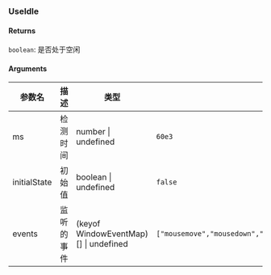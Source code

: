 ### UseIdle

#### Returns
`boolean`: 是否处于空闲

#### Arguments
|参数名|描述|类型|默认值|
|---|---|---|---|
|ms|检测时间|number \| undefined |`60e3`|
|initialState|初始值|boolean \| undefined |`false`|
|events|监听的事件|(keyof WindowEventMap)[] \| undefined |`["mousemove","mousedown","resize","keydown","touchstart","wheel"]`|